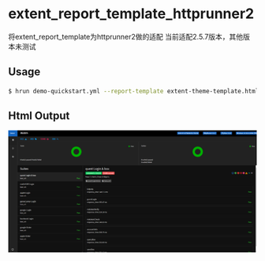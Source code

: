 # extent_report_template_httprunner2
将extent_report_template为httprunner2做的适配
当前适配2.5.7版本，其他版本未测试

## Usage

```bash
$ hrun demo-quickstart.yml --report-template extent-theme-template.html
```


## Html Output
![Extent](https://github.com/FuckyouBB/extent_report_template_httprunner2/blob/master/one.png)<br>